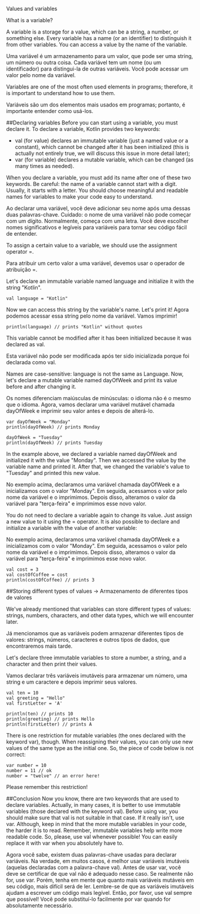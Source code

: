 Values and variables

What is a variable?

A variable is a storage for a value, which can be a string, a number, or something else. Every variable has a name (or an identifier) to distinguish it from other variables. You can access a value by the name of the variable.

Uma variável é um armazenamento para um valor, que pode ser uma string, um número ou outra coisa. Cada variável tem um nome (ou um identificador) para distingui-la de outras variáveis. Você pode acessar um valor pelo nome da variável.

Variables are one of the most often used elements in programs; therefore, it is important to understand how to use them.

Variáveis são um dos elementos mais usados em programas; portanto, é importante entender como usá-los.

##Declaring variables
Before you can start using a variable, you must declare it. To declare a variable, Kotlin provides two keywords:

* val (for value) declares an immutable variable (just a named value or a constant), which cannot be changed after it has been initialized (this is actually not entirely true, we will discuss this issue in more detail later);
* var (for variable) declares a mutable variable, which can be changed (as many times as needed).

When you declare a variable, you must add its name after one of these two keywords. Be careful: the name of a variable cannot start with a digit. Usually, it starts with a letter. You should choose meaningful and readable names for variables to make your code easy to understand.

Ao declarar uma variável, você deve adicionar seu nome após uma dessas duas palavras-chave. Cuidado: o nome de uma variável não pode começar com um dígito. Normalmente, começa com uma letra. Você deve escolher nomes significativos e legíveis para variáveis para tornar seu código fácil de entender.

To assign a certain value to a variable, we should use the assignment operator =.

Para atribuir um certo valor a uma variável, devemos usar o operador de atribuição =.

Let's declare an immutable variable named language and initialize it with the string "Kotlin".
```
val language = "Kotlin"
```
Now we can access this string by the variable's name. Let's print it!
Agora podemos acessar essa string pelo nome da variável. Vamos imprimir!
```
println(language) // prints "Kotlin" without quotes
```
This variable cannot be modified after it has been initialized because it was declared as val.

Esta variável não pode ser modificada após ter sido inicializada porque foi declarada como val.

Names are case-sensitive: language is not the same as Language.
Now, let's declare a mutable variable named dayOfWeek and print its value before and after changing it.

Os nomes diferenciam maiúsculas de minúsculas: o idioma não é o mesmo que o idioma.
Agora, vamos declarar uma variável mutável chamada dayOfWeek e imprimir seu valor antes e depois de alterá-lo.

```
var dayOfWeek = "Monday"
println(dayOfWeek) // prints Monday

dayOfWeek = "Tuesday"
println(dayOfWeek) // prints Tuesday
```
In the example above, we declared a variable named dayOfWeek and initialized it with the value "Monday". Then we accessed the value by the variable name and printed it. After that, we changed the variable's value to "Tuesday" and printed this new value.

No exemplo acima, declaramos uma variável chamada dayOfWeek e a inicializamos com o valor "Monday". Em seguida, acessamos o valor pelo nome da variável e o imprimimos. Depois disso, alteramos o valor da variável para "terça-feira" e imprimimos esse novo valor.

You do not need to declare a variable again to change its value. Just assign a new value to it using the = operator.
It is also possible to declare and initialize a variable with the value of another variable:

No exemplo acima, declaramos uma variável chamada dayOfWeek e a inicializamos com o valor "Monday". Em seguida, acessamos o valor pelo nome da variável e o imprimimos. Depois disso, alteramos o valor da variável para "terça-feira" e imprimimos esse novo valor.

```
val cost = 3
val costOfCoffee = cost
println(costOfCoffee) // prints 3
```

##Storing different types of values -> Armazenamento de diferentes tipos de valores

We've already mentioned that variables can store different types of values: strings, numbers, characters, and other data types, which we will encounter later.

Já mencionamos que as variáveis podem armazenar diferentes tipos de valores: strings, números, caracteres e outros tipos de dados, que encontraremos mais tarde.

Let's declare three immutable variables to store a number, a string, and a character and then print their values.

Vamos declarar três variáveis imutáveis para armazenar um número, uma string e um caractere e depois imprimir seus valores.

```
val ten = 10
val greeting = "Hello"
val firstLetter = 'A'

println(ten) // prints 10
println(greeting) // prints Hello
println(firstLetter) // prints A
```

There is one restriction for mutable variables (the ones declared with the keyword var), though. When reassigning their values, you can only use new values of the same type as the initial one. So, the piece of code below is not correct:
```
var number = 10
number = 11 // ok
number = "twelve" // an error here!
```
Please remember this restriction!


##Conclusion
Now you know, there are two keywords that are used to declare variables. Actually, in many cases, it is better to use immutable variables (those declared with the keyword val). Before using var, you should make sure that val is not suitable in that case. If it really isn't, use var. Although, keep in mind that the more mutable variables in your code, the harder it is to read. Remember, immutable variables help write more readable code. So, please, use val whenever possible! You can easily replace it with var when you absolutely have to.

Agora você sabe, existem duas palavras-chave usadas para declarar variáveis. Na verdade, em muitos casos, é melhor usar variáveis imutáveis (aquelas declaradas com a palavra-chave val). Antes de usar var, você deve se certificar de que val não é adequado nesse caso. Se realmente não for, use var. Porém, tenha em mente que quanto mais variáveis mutáveis em seu código, mais difícil será de ler. Lembre-se de que as variáveis imutáveis ajudam a escrever um código mais legível. Então, por favor, use val sempre que possível! Você pode substituí-lo facilmente por var quando for absolutamente necessário.